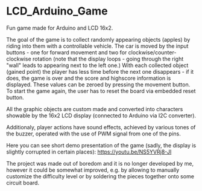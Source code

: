 # LCD_Arduino_Game
Fun game made for Arduino and LCD 16x2.

The goal of the game is to collect randomly appearing objects (apples) by riding into them with a controllable vehicle. The car is moved by the input buttons - one for forward movement and two for clockwise/counter-clockwise rotation (note that the display loops - going through the right "wall" leads to appearing next to the left one.) With each collected object (gained point) the player has less time before the next one disappears - if it does, the game is over and the score and highscore information is displayed. These values can be zeroed by pressing the movement button. To start the game again, the user has to reset the board via embedded reset button.    

All the graphic objects are custom made and converted into characters showable by the 16x2 LCD display (connected to Arduino via I2C converter).  

Additionaly, player actions have sound effects, achieved by various tones of the buzzer, operated with the use of PWM signal from one of the pins.  

Here you can see short demo presentation of the game (sadly, the display is slightly corrupted in certain places): https://youtu.be/NS5YVRj8-JI

The project was made out of boredom and it is no longer developed by me, however it could be somewhat improved, e.g. by allowing to manually customize the difficulty level or by soldering the pieces together onto some circuit board. 
